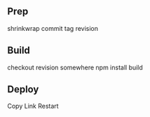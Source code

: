 ## Prep
shrinkwrap
commit
tag revision

## Build
checkout revision somewhere
npm install
build

## Deploy
Copy
Link
Restart